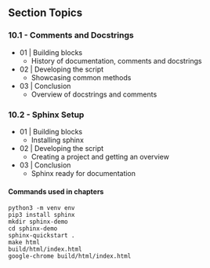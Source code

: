 ## Section Topics

### 10.1 - Comments and Docstrings

- 01 | Building blocks
    - History of documentation, comments and docstrings
- 02 | Developing the script
    - Showcasing common methods
- 03 | Conclusion
    - Overview of docstrings and comments

### 10.2 - Sphinx Setup

- 01 | Building blocks
    - Installing sphinx
- 02 | Developing the script
    - Creating a project and getting an overview
- 03 | Conclusion
    - Sphinx ready for documentation

#### Commands used in chapters
```
python3 -m venv env
pip3 install sphinx
mkdir sphinx-demo
cd sphinx-demo
sphinx-quickstart .
make html
build/html/index.html
google-chrome build/html/index.html
```
